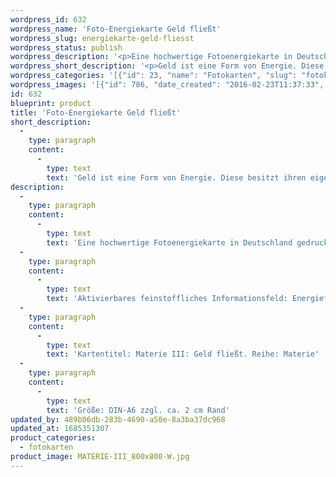```yaml
---
wordpress_id: 632
wordpress_name: 'Foto-Energiekarte Geld fließt'
wordpress_slug: energiekarte-geld-fliesst
wordpress_status: publish
wordpress_description: '<p>Eine hochwertige Fotoenergiekarte in Deutschland gedruckt und in Handarbeit laminiert.  Sie ist in Postkartengröße (DIN-A6) gut zu transportieren und kann auch auf den Körper aufgelegt werden.</p><p>Aktivierbares feinstoffliches Informationsfeld: Energieflüsse - Geld - Materie - Loslassen: Geld, verstanden als eine Form von materialisierter Energie. Diese fließt in unterschiedliche Richtungen. Um sie in ihrem stimmigen, wahrhaftigen Fluss zu unterstützen, ist es erforderlich, ein unstimmiges Festhalten oder Kontrollieren zu unterlassen.</p><p>Kartentitel: Materie III: Geld fließt. Reihe: Materie</p><p>Größe: DIN-A6 zzgl. ca. 2 cm Rand<br />Andere Formate sind individuell für Sie innerhalb weniger Tage herstellbar. Bitte kontaktieren Sie uns hierfür unter <a href="mailto:info@elvedenverlag.de">info@elvedenverlag.de</a>.</p><p><a href="https://my.feenbaum.de/anwendung-energiebilder-foto-laminiert/">Anwendungshinweise</a>      <a href="https://my.feenbaum.de/produktinformationen-fotokarten/">Produktinformationen</a></p>'
wordpress_short_description: '<p>Geld ist eine Form von Energie. Diese besitzt ihren eigenen, stimmigen Fluss<br /><em>Hinweis: Das Wasserzeichen „Elveden Verlag Energiebild“ wird nicht mit gedruckt</em></p>'
wordpress_categories: '[{"id": 23, "name": "Fotokarten", "slug": "fotokarten"}]'
wordpress_images: '[{"id": 786, "date_created": "2016-02-23T11:37:33", "date_created_gmt": "2016-02-23T09:37:33", "date_modified": "2016-02-23T11:37:33", "date_modified_gmt": "2016-02-23T09:37:33", "src": "https://my.feenbaum.de/wp-content/uploads/2016/02/MATERIE-III_800x800-W.jpg", "name": "MATERIE-III_800x800-W", "alt": ""}]'
id: 632
blueprint: product
title: 'Foto-Energiekarte Geld fließt'
short_description:
  -
    type: paragraph
    content:
      -
        type: text
        text: 'Geld ist eine Form von Energie. Diese besitzt ihren eigenen, stimmigen Fluss'
description:
  -
    type: paragraph
    content:
      -
        type: text
        text: 'Eine hochwertige Fotoenergiekarte in Deutschland gedruckt und in Handarbeit laminiert.  Sie ist in Postkartengröße (DIN-A6) gut zu transportieren und kann auch auf den Körper aufgelegt werden.'
  -
    type: paragraph
    content:
      -
        type: text
        text: 'Aktivierbares feinstoffliches Informationsfeld: Energieflüsse - Geld - Materie - Loslassen: Geld, verstanden als eine Form von materialisierter Energie. Diese fließt in unterschiedliche Richtungen. Um sie in ihrem stimmigen, wahrhaftigen Fluss zu unterstützen, ist es erforderlich, ein unstimmiges Festhalten oder Kontrollieren zu unterlassen.'
  -
    type: paragraph
    content:
      -
        type: text
        text: 'Kartentitel: Materie III: Geld fließt. Reihe: Materie'
  -
    type: paragraph
    content:
      -
        type: text
        text: 'Größe: DIN-A6 zzgl. ca. 2 cm Rand'
updated_by: 489b06db-283b-4690-a50e-8a3ba37dc968
updated_at: 1685351307
product_categories:
  - fotokarten
product_image: MATERIE-III_800x800-W.jpg
---
```

